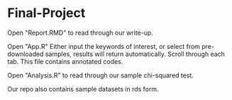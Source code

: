 # Final-Project

Open "Report.RMD" to read through our write-up.

Open "App.R" Either input the keywords of interest, or select from pre-downloaded samples, results will return automatically. Scroll through each tab.
This file contains annotated codes.

Open "Analysis.R" to read through our sample chi-squared test.

Our repo also contains sample datasets in rds form.
